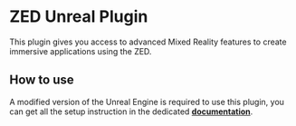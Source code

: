 # ZED Unreal Plugin

This plugin gives you access to advanced Mixed Reality features to create immersive applications using the ZED.

## How to use

A modified version of the Unreal Engine is required to use this plugin, you can get all the setup instruction in the dedicated __[documentation](https://docs.stereolabs.com/mixed-reality/unreal/getting-started/)__.
